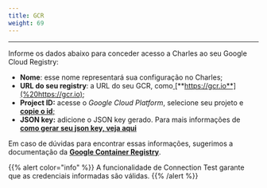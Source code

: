 ```yaml
---
title: GCR
weight: 69
---
```


---

Informe os dados abaixo para conceder acesso a Charles ao seu Google Cloud Registry:

* **Nome**: esse nome representará sua configuração no Charles;
* **URL do seu registry**: a URL do seu GCR, como[ ](%20https://gcr.io)[**https://gcr.io**](%20https://gcr.io);
* **Project ID:** acesse o _Google Cloud Platform_, selecione seu projeto e [**copie o id**;](https://support.google.com/googleapi/answer/7014113?hl=en)
* **JSON key:** adicione o JSON key gerado. Para mais informações de [**como gerar seu json key, veja aqui**](https://cloud.google.com/container-registry/docs/advanced-authentication#json-key)

Em caso de dúvidas para encontrar essas informações, sugerimos a documentação da [**Google Container Registry**](https://cloud.google.com/container-registry).

{{% alert color="info" %}}
A funcionalidade de Connection Test garante que as credenciais informadas são válidas.
{{% /alert %}}
